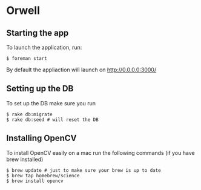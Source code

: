 # Orwell

## Starting the app

To launch the application, run:

```
$ foreman start
```

By default the appliaction will launch on http://0.0.0.0:3000/


## Setting up the DB

To set up the DB make sure you run

```
$ rake db:migrate
$ rake db:seed # will reset the DB
```

## Installing OpenCV

To install OpenCV easily on a mac run the following commands (if you have brew installed)

```
$ brew update # just to make sure your brew is up to date
$ brew tap homebrew/science
$ brew install opencv
```
